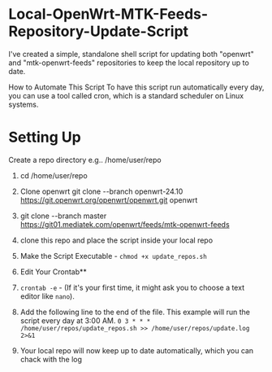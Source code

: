 # Local-OpenWrt-MTK-Feeds-Repository-Update-Script

I've created a simple, standalone shell script for updating both "openwrt" and "mtk-openwrt-feeds" repositories to keep the local repository up to date.

How to Automate This Script
To have this script run automatically every day, you can use a tool called cron, which is a standard scheduler on Linux systems.

# **Setting Up**

Create a repo directory e.g.. /home/user/repo

1. cd /home/user/repo

2. Clone openwrt  git clone --branch openwrt-24.10 https://git.openwrt.org/openwrt/openwrt.git openwrt

3. git clone --branch master https://git01.mediatek.com/openwrt/feeds/mtk-openwrt-feeds

4. clone this repo and place the script inside your local repo

5. Make the Script Executable - `chmod +x update_repos.sh`

6. Edit Your Crontab**

7. `crontab -e` - (If it's your first time, it might ask you to choose a text editor like `nano`).

8. Add the following line to the end of the file. This example will run the script every day at 3:00 AM.
                                                                                                `0 3 * * * /home/user/repos/update_repos.sh >> /home/user/repos/update.log 2>&1`

9. Your local repo will now keep up to date automatically, which you can chack with the log 

